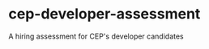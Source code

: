 cep-developer-assessment
========================

A hiring assessment for CEP's developer candidates
